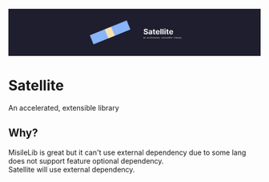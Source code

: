 
<!-- markdownlint-disable -->
![logo](./logo.svg)
<!-- markdownlint-restore -->

# Satellite

An accelerated, extensible library

## Why?

MisileLib is great but it can't use external dependency due to some lang does not support feature optional dependency.\
Satellite will use external dependency.

